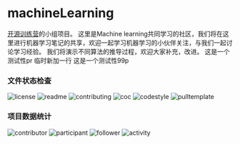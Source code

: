 # machineLearning
[开源训练营](https://github.com/FoolBit/Open-source-training-camp)的小组项目。
这里是Machine learning共同学习的社区，我们将在这里进行机器学习笔记的共享，欢迎一起学习机器学习的小伙伴关注，与我们一起讨论学习经验。
我们将演示不同算法的推导过程，欢迎大家补充，改进。
这是一个测试性pr
临时新加一行
这是一个测试性99p

### 文件状态检查

![license](http://github.zhangqx.com/file-checker/github/aaa2222339/machineLearning?path=LICENSE)
![readme](http://github.zhangqx.com/file-checker/github/aaa2222339/machineLearning?path=README.md)
![contributing](http://github.zhangqx.com/file-checker/github/aaa2222339/machineLearning?path=CONTRIBUTING.md)
![coc](http://github.zhangqx.com/file-checker/github/aaa2222339/machineLearning?path=CODE_OF_CONDUCT.md)
![codestyle](http://github.zhangqx.com/file-checker/github/aaa2222339/machineLearning?path=CODE_STYLE.md)
![pulltemplate](http://github.zhangqx.com/file-checker/github/aaa2222339/machineLearning?path=.github/PULL_REQUEST_TEMPLATE.md)

### 项目数据统计

![contributor](http://github.zhangqx.com/data/github/aaa2222339/machineLearning?type=contributor)
![participant](http://github.zhangqx.com/data/github/aaa2222339/machineLearning?type=participant)
![follower](http://github.zhangqx.com/data/github/aaa2222339/machineLearning?type=follower)
![activity](http://github.zhangqx.com/data/github/1499140578/Medical-AI?type=activity)

